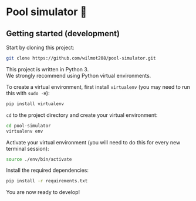 # Pool simulator 🎱

## Getting started (development)

Start by cloning this project:

```sh
git clone https://github.com/wilmot208/pool-simulator.git
```

This project is written in Python 3.  
We strongly recommend using Python virtual environments.

To create a virtual environment, first install `virtualenv` (you may need to run this with `sudo -H`):

```sh
pip install virtualenv
```

`cd` to the project directory and create your virtual environment:

```sh
cd pool-simulator
virtualenv env
```

Activate your virtual environment (you will need to do this for every new terminal session):

```sh
source ./env/bin/activate
```

Install the required dependencies:

```sh
pip install -r requirements.txt
```

You are now ready to develop!